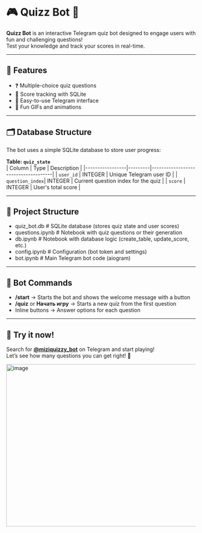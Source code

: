 # 🎮 Quizz Bot 🤖

**Quizz Bot** is an interactive Telegram quiz bot designed to engage users with fun and challenging questions!  
Test your knowledge and track your scores in real-time.  

---

## 🌟 Features

* ❓ Multiple-choice quiz questions  
* 💾 Score tracking with SQLite  
* 📲 Easy-to-use Telegram interface  
* 🎉 Fun GIFs and animations  

---

## 🗂 Database Structure

The bot uses a simple SQLite database to store user progress:  

**Table: `quiz_state`**  
| Column          | Type    | Description                         |
|-----------------|---------|-------------------------------------|
| `user_id`       | INTEGER | Unique Telegram user ID             |
| `question_index`| INTEGER | Current question index for the quiz |
| `score`         | INTEGER | User's total score                  |

---

## 📂 Project Structure

* quiz_bot.db        # SQLite database (stores quiz state and user scores)  
* questions.ipynb    # Notebook with quiz questions or their generation  
* db.ipynb           # Notebook with database logic (create_table, update_score, etc.)  
* config.ipynb       # Configuration (bot token and settings)  
* bot.ipynb          # Main Telegram bot code (aiogram)  

---

## 💬 Bot Commands

* **/start** → Starts the bot and shows the welcome message with a button  
* **/quiz** or **Начать игру** → Starts a new quiz from the first question  
* Inline buttons → Answer options for each question  

---

## 🤖 Try it now!

Search for **[@miziquizzy_bot](https://t.me/miziquizzy_bot)** on Telegram and start playing!  
Let’s see how many questions you can get right! 🎉  


<img width="708" height="431" alt="image" src="https://github.com/user-attachments/assets/4ca40921-6c2f-4eec-8587-9f43f8df86e3" />


